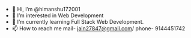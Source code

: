 - 👋 Hi, I’m @himanshu172001
- 👀 I’m interested in Web Development
- 🌱 I’m currently learning Full Stack Web Development.
- 📫 How to reach me mail- jain27847@gmail.com/ phone- 9144451742


